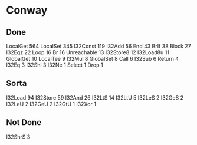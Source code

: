 # Conway

## Done

LocalGet    564
LocalSet    345
I32Const    119
I32Add      56
End         43
BrIf        38
Block       27
I32Eqz      22
Loop        16
Br          16
Unreachable 13
I32Store8   12
I32Load8u   11
GlobalGet   10
LocalTee    9
I32Mul      8
GlobalSet   8
Call        6
I32Sub      6
Return      4
I32Eq       3
I32Shl      3
I32Ne       1
Select      1
Drop        1

## Sorta

I32Load     94
I32Store    59
I32And      26
I32LtS      14
I32LtU      5
I32LeS      2
I32GeS      2
I32LeU      2
I32GeU      2
I32GtU      1
I32Xor      1

## Not Done

I32ShrS     3
